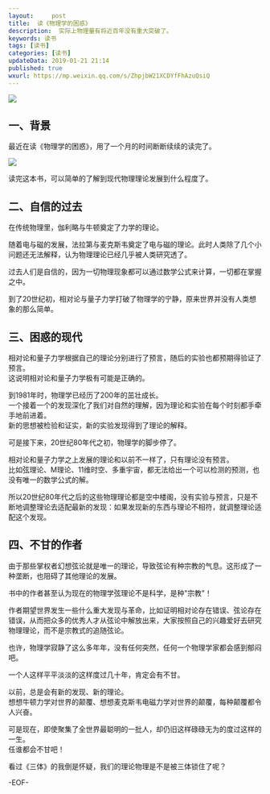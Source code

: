```yaml
---   
layout:     post  
title:  读《物理学的困惑》
description:  实际上物理量有将近百年没有重大突破了。  
keywords: 读书  
tags: [读书]    
categories: [读书]  
updateData: 2019-01-21 21:14 
published: true   
wxurl: https://mp.weixin.qq.com/s/ZhpjbW21XCDYfFhAzuQsiQ  
---  
```



![](https://res2019.tiankonguse.com/images/2019/01/e49829baa56fc55c0cf2820ae3471b79.jpg)  



## 一、背景  


最近在读《物理学的困惑》，用了一个月的时间断断续续的读完了。  


![](https://res2019.tiankonguse.com/images/2019/01/6d498b119981331878dfce669be8bba7.jpg)  


读完这本书，可以简单的了解到现代物理理论发展到什么程度了。  


## 二、自信的过去  


在传统物理里，伽利略与牛顿奠定了力学的理论。  


随着电与磁的发展，法拉第与麦克斯韦奠定了电与磁的理论。此时人类除了几个小问题还无法解释，认为物理理论已经几乎被人类研究透了。  


过去人们是自信的，因为一切物理现象都可以通过数学公式来计算，一切都在掌握之中。   


到了20世纪初，相对论与量子力学打破了物理学的宁静，原来世界并没有人类想象的那么简单。  


## 三、困惑的现代  


相对论和量子力学根据自己的理论分别进行了预言，随后的实验也都预期得验证了预言。   
这说明相对论和量子力学极有可能是正确的。  


到1981年时，物理学已经历了200年的茁壮成长。  
一个接着一个的发现深化了我们对自然的理解，因为理论和实验在每个时刻都手牵手地前进着。  
新的思想被检验和证实，新的实验发现得到了理论的解释。  


可是接下来，20世纪80年代之初，物理学的脚步停了。  


相对论和量子力学之上发展的理论和以前不一样了，只有理论没有预言。  
比如弦理论、M理论、11维时空、多重宇宙，都无法给出一个可以检测的预测，也没有唯一的数学公式的解。  


所以20世纪80年代之后的这些物理理论都是空中楼阁，没有实验与预言，只是不断地调整理论去适配最新的发现：如果发现新的东西与理论不相符，就调整理论适配这个发现。  


## 四、不甘的作者  


由于那些掌权者幻想弦论就是唯一的理论，导致弦论有种宗教的气息。这形成了一种垄断，也阻碍了其他理论的发展。  


书中的作者甚至认为现在的物理学弦理论不是科学，是种"宗教"！  


作者期望世界发生一些什么重大发现与革命，比如证明相对论存在错误、弦论存在错误，从而把众多的优秀人才从弦论中解放出来，大家按照自己的兴趣爱好去研究物理理论，而不是宗教式的追随弦论。  



也许，物理学寂静了这么多年年，没有任何突然，任何一个物理学家都会感到郁闷吧。  


一个人这样平平淡淡的这样度过几十年，肯定会有不甘。  


以前，总是会有新的发现、新的理论。  
想想牛顿力学对世界的颠覆、想想麦克斯韦电磁力学对世界的颠覆，每种颠覆都令人兴奋。  


可是现在，即使聚集了全世界最聪明的一批人，却仍旧这样碌碌无为的度过这样的一生。  
任谁都会不甘吧！  


看过《三体》的我倒是怀疑，我们的理论物理是不是被三体锁住了呢？  



-EOF-  


  
